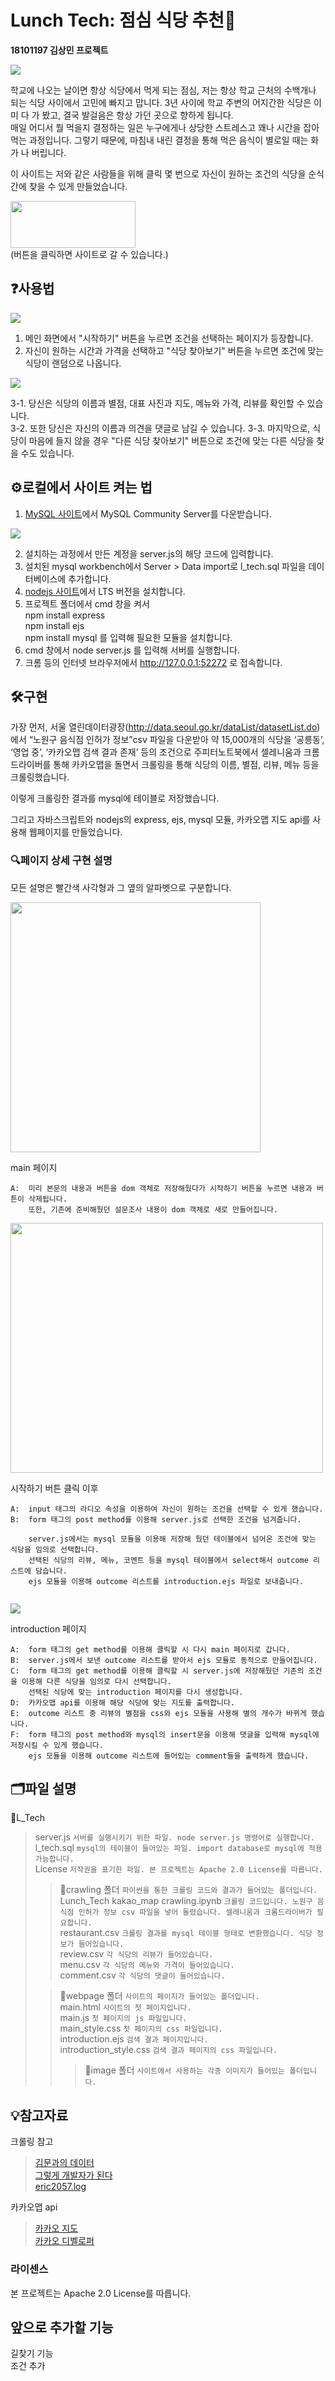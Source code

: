 # Lunch Tech: 점심 식당 추천🍚
**18101197 김상민 프로젝트**

<img src="/webpage/image/main4.png">

학교에 나오는 날이면 항상 식당에서 먹게 되는 점심, 저는 항상 학교 근처의 수백개나 되는 식당 사이에서 고민에 빠지고 맙니다. 3년 사이에 학교 주변의 어지간한 식당은 이미 다 가 봤고, 결국 발걸음은 항상 가던 곳으로 향하게 됩니다.  
매일 어디서 뭘 먹을지 결정하는 일은 누구에게나 상당한 스트레스고 꽤나 시간을 잡아먹는 과정입니다. 그렇기 때문에, 마침내 내린 결정을 통해 먹은 음식이 별로일 때는 화가 나 버립니다.

이 사이트는 저와 같은 사람들을 위해 클릭 몇 번으로 자신이 원하는 조건의 식당을 순식간에 찾을 수 있게 만들었습니다.

[<img src="/webpage/image/StartButton_2.png" width="200" height="75">](http://124.59.4.96:52272)  
(버튼을 클릭하면 사이트로 갈 수 있습니다.)

## ❓사용법

<img src="/webpage/image/main2.png">

1. 메인 화면에서 "시작하기" 버튼을 누르면 조건을 선택하는 페이지가 등장합니다.
2. 자신이 원하는 시간과 가격을 선택하고 "식당 찾아보기" 버튼을 누르면 조건에 맞는 식당이 랜덤으로 나옵니다.

<img src="/webpage/image/main3.png">

3-1. 당신은 식당의 이름과 별점, 대표 사진과 지도, 메뉴와 가격, 리뷰를 확인할 수 있습니다.  
3-2. 또한 당신은 자신의 이름과 의견을 댓글로 남길 수 있습니다.
3-3. 마지막으로, 식당이 마음에 들지 않을 경우 "다른 식당 찾아보기" 버튼으로 조건에 맞는 다른 식당을 찾을 수도 있습니다.

## ⚙로컬에서 사이트 켜는 법
1. [MySQL 사이트](https://dev.mysql.com/downloads/windows/installer/8.0.html)에서 MySQL Community Server를 다운받습니다.  

<img src="/webpage/image/mysql.png">  

2. 설치하는 과정에서 만든 계정을 server.js의 해당 코드에 입력합니다.  
3. 설치된 mysql workbench에서 Server > Data import로 l_tech.sql 파일을 데이터베이스에 추가합니다.
4. [nodejs 사이트](https://nodejs.org/ko/download/)에서 LTS 버전을 설치합니다.
5. 프로젝트 폴더에서 cmd 창을 켜서  
npm install express  
npm install ejs  
npm install mysql
를 입력해 필요한 모듈을 설치합니다.
6. cmd 창에서 node server.js 를 입력해 서버를 실행합니다.
7. 크롬 등의 인터넷 브라우저에서 http://127.0.0.1:52272 로 접속합니다.

## 🛠구현

가장 먼저, 서울 열린데이터광장(http://data.seoul.go.kr/dataList/datasetList.do) 에서 “노원구 음식점 인허가 정보”csv 파일을 다운받아 약 15,000개의 식당을 ‘공릉동’, ‘영업 중’, ‘카카오맵 검색 결과 존재’ 등의 조건으로 주피터노트북에서 셀레니움과 크롬 드라이버를 통해 카카오맵을 돌면서 크롤링을 통해 식당의 이름, 별점, 리뷰, 메뉴 등을 크롤링했습니다.

이렇게 크롤링한 결과를 mysql에 테이블로 저장했습니다.

그리고 자바스크립트와 nodejs의 express, ejs, mysql 모듈, 카카오맵 지도 api를 사용해 웹페이지를 만들었습니다.

### 🔍페이지 상세 구현 설명

모든 설명은 빨간색 사각형과 그 옆의 알파벳으로 구분합니다.  

<img src="/webpage/image/introd_1.png" width="400" height="400">  

main 페이지  
```
A:  미리 본문의 내용과 버튼을 dom 객체로 저장해뒀다가 시작하기 버튼을 누르면 내용과 버튼이 삭제됩니다.
    또한, 기존에 준비해뒀던 설문조사 내용이 dom 객체로 새로 만들어집니다.
```
<img src="/webpage/image/introd_2.png" width="500" height="400">  

시작하기 버튼 클릭 이후
```
A:  input 태그의 라디오 속성을 이용하여 자신이 원하는 조건을 선택할 수 있게 했습니다.
B:  form 태그의 post method를 이용해 server.js로 선택한 조건을 넘겨줍니다.
    
    server.js에서는 mysql 모듈을 이용해 저장해 뒀던 테이블에서 넘어온 조건에 맞는 식당을 임의로 선택합니다.
    선택된 식당의 리뷰, 메뉴, 코멘트 등을 mysql 테이블에서 select해서 outcome 리스트에 담습니다.
    ejs 모듈을 이용해 outcome 리스트를 introduction.ejs 파일로 보내줍니다.
    
```
<img src="/webpage/image/introd_3.png">  

introduction 페이지  
```
A:  form 태그의 get method를 이용해 클릭할 시 다시 main 페이지로 갑니다.
B:  server.js에서 보낸 outcome 리스트를 받아서 ejs 모듈로 동적으로 만들어집니다.
C:  form 태그의 get method를 이용해 클릭할 시 server.js에 저장해뒀던 기존의 조건을 이용해 다른 식당을 임의로 다시 선택합니다.
    선택된 식당에 맞는 introduction 페이지를 다시 생성합니다.
D:  카카오맵 api를 이용해 해당 식당에 맞는 지도를 출력합니다.
E:  outcome 리스트 중 리뷰의 별점을 css와 ejs 모듈을 사용해 별의 개수가 바뀌게 했습니다.
F:  form 태그의 post method와 mysql의 insert문을 이용해 댓글을 입력해 mysql에 저장시킬 수 있게 했습니다.
    ejs 모듈을 이용해 outcome 리스트에 들어있는 comment들을 출력하게 했습니다.
```

## 🗂파일 설명

📂L_Tech
>server.js `서버를 실행시키기 위한 파일. node server.js 명령어로 실행합니다.`  
l_tech.sql `mysql의 테이블이 들어있는 파일. import database로 mysql에 적용 가능합니다.`  
License `저작권을 표기한 파일. 본 프로젝트는 Apache 2.0 License를 따릅니다.`  
>>📁crawling 폴더 `파이썬을 통한 크롤링 코드와 결과가 들어있는 폴더입니다.`  
Lunch_Tech kakao_map crawling.ipynb `크롤링 코드입니다. 노원구 음식점 인허가 정보 csv 파일을 넣어 돌렸습니다. 셀레니움과 크롬드라이버가 필요합니다.`  
restaurant.csv `크롤링 결과를 mysql 테이블 형태로 변환했습니다. 식당 정보가 들어있습니다.`  
review.csv `각 식당의 리뷰가 들어있습니다.`  
menu.csv `각 식당의 메뉴와 가격이 들어있습니다.`  
comment.csv `각 식당의 댓글이 들어있습니다.`
>
>>📁webpage 폴더 `사이트의 페이지가 들어있는 폴더입니다.`  
main.html `사이트의 첫 페이지입니다.`  
main.js `첫 페이지의 js 파일입니다.`  
main_style.css `첫 페이지의 css 파일입니다.`  
introduction.ejs `검색 결과 페이지입니다.`  
introduction_style.css `검색 결과 페이지의 css 파일입니다.`  
>>>📁image 폴더 `사이트에서 사용하는 각종 이미지가 들어있는 폴더입니다.`  

## 💡참고자료

크롤링 참고
>[김문과의 데이터](https://data101.oopy.io/recommendation-engine-cosine-similarity)  
[그렇게 개발자가 된다](https://zhuyuan7.github.io/blog/making-cafe-web-02/)  
[eric2057.log](https://velog.io/@eric2057/Selenium%EC%9D%84-%EC%9D%B4%EC%9A%A9%ED%95%B4-%EC%B9%B4%EC%B9%B4%EC%98%A4%EB%A7%B5-%ED%81%AC%EB%A1%A4%EB%A7%81%ED%95%98%EA%B8%B0)

카카오맵 api
>[카카오 지도](https://apis.map.kakao.com/web/guide/)  
[카카오 디벨로퍼](https://developers.kakao.com/)

### 라이센스
본 프로젝트는 Apache 2.0 License를 따릅니다.

## 앞으로 추가할 기능
길찾기 기능  
조건 추가
